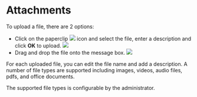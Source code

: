 # Attachments

To upload a file, there are 2 options:

*   Click on the paperclip ![](/images/ucc-uploadicon.png) icon and select the file, enter a description and click **OK** to upload.
    ![](/images/ucc-uploadfile.png)
*   Drag and drop the file onto the message box.
    ![](/images/ucc-dragdrop.png)

For each uploaded file, you can edit the file name and add a description. A number of file types are supported including images, videos, audio files, pdfs, and office documents.

The supported file types is configurable by the administrator.
